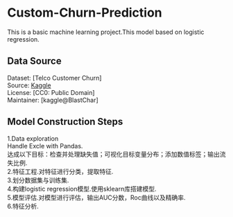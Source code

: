 # Custom-Churn-Prediction
This is a basic machine learning project.This model based on logistic regression.
## Data Source
Dataset: [Telco Customer Churn]  
Source: [Kaggle](https://www.kaggle.com/dataset-url)  
License: [CC0: Public Domain]  
Maintainer: [kaggle@BlastChar]

## Model Construction Steps
1.Data exploration  
Handle Excle with Pandas.   
达成以下目标：检查并处理缺失值；可视化目标变量分布；添加数值标签；输出流失比例.   
2.特征工程.对特征进行分类，提取特征.  
3.划分数据集与训练集.  
4.构建logistic regression模型.使用sklearn库搭建模型.  
5.模型评估.对模型进行评估，输出AUC分数，Roc曲线以及精确率.   
6.特征分析.  
